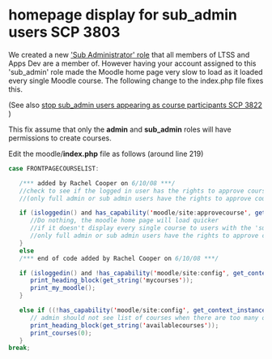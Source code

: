 # homepage display for sub\_admin users SCP 3803

We created a new ['Sub Administrator' role](Roles) that all members of LTSS and Apps Dev are a member of. However having your account assigned to this 'sub\_admin' role made the Moodle home page very slow to load as it loaded every single Moodle course. The following change to the index.php file fixes this.

(See also [stop sub\_admin users appearing as course participants SCP 3822](stop_sub_admin_users_appearing_as_course_participants_SCP_3822) )

This fix assume that only the **admin** and **sub\_admin** roles will have permissions to create courses.

Edit the moodle/**index.php** file as follows (around line 219)

``` java
case FRONTPAGECOURSELIST:

   /*** added by Rachel Cooper on 6/10/08 ***/
   //check to see if the logged in user has the rights to approve course creation.
   //(only full admin or sub admin users have the rights to approve course creation)

   if (isloggedin() and has_capability('moodle/site:approvecourse', get_context_instance(CONTEXT_SYSTEM)) and !isguest() and empty($CFG->disablemycourses)) {
      //Do nothing, the moodle home page will load quicker
      //if it doesn't display every single course to users with the 'sub admin' role
      //only full admin or sub admin users have the rights to approve course creation
   }
   else
   /*** end of code added by Rachel Cooper on 6/10/08 ***/

   if (isloggedin() and !has_capability('moodle/site:config', get_context_instance(CONTEXT_SYSTEM)) and !isguest() and empty($CFG->disablemycourses)) {
      print_heading_block(get_string('mycourses'));
      print_my_moodle();
   }

   else if ((!has_capability('moodle/site:config', get_context_instance(CONTEXT_SYSTEM)) and !isguest()) or (count_records('course') <= FRONTPAGECOURSELIMIT)) {
      // admin should not see list of courses when there are too many of them
      print_heading_block(get_string('availablecourses'));
      print_courses(0);
   }
break;
```
